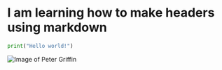 # I am learning how to make headers using markdown

```python
print("Hello world!")
```

![Image of Peter Griffin](https://upload.wikimedia.org/wikipedia/en/c/c2/Peter_Griffin.png)
